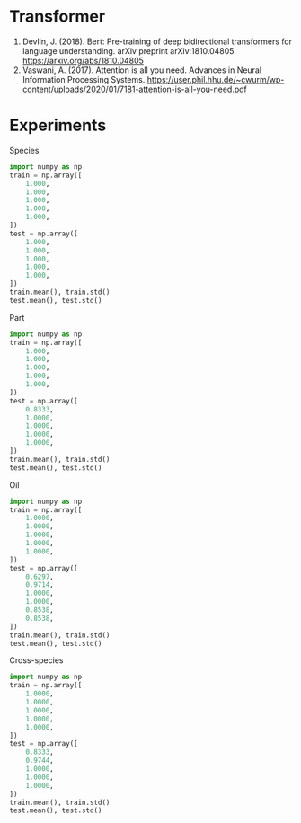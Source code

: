 # Transformer 

1. Devlin, J. (2018). Bert: Pre-training of deep bidirectional transformers for language understanding. arXiv preprint arXiv:1810.04805. https://arxiv.org/abs/1810.04805
2. Vaswani, A. (2017). Attention is all you need. Advances in Neural Information Processing Systems. https://user.phil.hhu.de/~cwurm/wp-content/uploads/2020/01/7181-attention-is-all-you-need.pdf

# Experiments

Species

```python
import numpy as np
train = np.array([
    1.000,
    1.000,
    1.000,
    1.000,
    1.000,
])
test = np.array([
    1.000,
    1.000,
    1.000,
    1.000,
    1.000,
])
train.mean(), train.std()
test.mean(), test.std()
```

Part

```python
import numpy as np
train = np.array([
    1.000,
    1.000,
    1.000,
    1.000,
    1.000,
])
test = np.array([
    0.8333,
    1.0000,
    1.0000,
    1.0000,
    1.0000,
])
train.mean(), train.std()
test.mean(), test.std()
```

Oil

```python
import numpy as np
train = np.array([
    1.0000,
    1.0000,
    1.0000,
    1.0000,
    1.0000,
])
test = np.array([
    0.6297,
    0.9714,
    1.0000,
    1.0000,
    0.8538,
    0.8538,
])
train.mean(), train.std()
test.mean(), test.std()
```

Cross-species

```python
import numpy as np
train = np.array([
    1.0000,
    1.0000,
    1.0000,
    1.0000,
    1.0000,
])
test = np.array([
    0.8333,
    0.9744,
    1.0000,
    1.0000,
    1.0000,
])
train.mean(), train.std()
test.mean(), test.std()
```